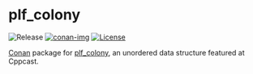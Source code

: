 # plf_colony

![Release][release-img] [![conan-img]][conan-url] [![License][license-img]][license-url]

[Conan](https://conan.io) package for [plf_colony](https://github.com/mattreecebentley/plf_colony), an unordered data structure featured at Cppcast. 

[release-img]: https://img.shields.io/badge/release-1.0.21.0-B46BD6.svg?style=flat-square
[conan-img]: https://img.shields.io/badge/conan.io-1.0.21.0-green.svg?style=flat-square
[conan-url]: https://www.conan.io/source/plf_colony/3.61.0.0/alaingalvan/testing
[license-img]: http://img.shields.io/:license-apache-blue.svg?style=flat-square
[license-url]: http://www.apache.org/licenses/LICENSE-2.0